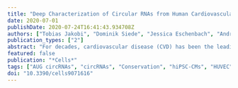 ```yaml
---
title: "Deep Characterization of Circular RNAs from Human Cardiovascular Cell Models and Cardiac Tissue"
date: 2020-07-01
publishDate: 2020-07-24T16:41:43.934708Z
authors: ["Tobias Jakobi", "Dominik Siede", "Jessica Eschenbach", "Andreas W. Heumüller", "Martin Busch", "Rouven Nietsch", "Benjamin Meder", "Patrick Most", "Stefanie Dimmeler", "Johannes Backs", "Hugo A. Katus", "Christoph Dieterich"]
publication_types: ["2"]
abstract: "For decades, cardiovascular disease (CVD) has been the leading cause of death throughout most developed countries. Several studies relate RNA splicing, and more recently also circular RNAs (circRNAs), to CVD. CircRNAs originate from linear transcripts and have been shown to exhibit tissue-specific expression profiles. Here, we present an in-depth analysis of sequence, structure, modification, and cardiac circRNA interactions. We used human induced pluripotent stem cell-derived cardiac myocytes (hiPSC-CMs), human healthy and diseased (ischemic cardiomyopathy, dilated cardiomyopathy) cardiac tissue, and human umbilical vein endothelial cells (HUVECs) to profile circRNAs. We identified shared circRNAs across all samples, as well as model-specific circRNA signatures. Based on these circRNAs, we identified 63 positionally conserved and expressed circRNAs in human, pig, and mouse hearts. Furthermore, we found that the sequence of circRNAs can deviate from the sequence derived from the genome sequence, an important factor in assessing potential functions. Integration of additional data yielded evidence for m6A-methylation of circRNAs, potentially linked to translation, as well as, circRNAs overlapping with potential Argonaute 2 binding sites, indicating potential association with the RISC complex. Moreover, we describe, for the first time in cardiac model systems, a sub class of circRNAs containing the start codon of their primary transcript (AUG circRNAs) and observe an enrichment for m6A-methylation for AUG circRNAs."
featured: false
publication: "*Cells*"
tags: ["AUG circRNAs", "circRNAs", "Conservation", "hiPSC-CMs", "HUVEC", "m6A-methylation", "RNase R"]
doi: "10.3390/cells9071616"
---
```


